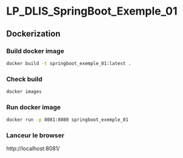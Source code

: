 # LP_DLIS_SpringBoot_Exemple_01

## Dockerization 

### Build docker image
```bash
docker build -t springboot_exemple_01:latest .
```
### Check build
```bash
docker images
```

### Run docker image
```bash
docker run -p 8081:8080 springboot_exemple_01
```

### Lanceur le browser
http://localhost:8081/
